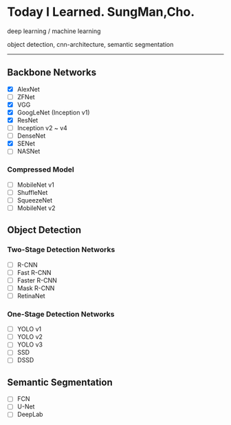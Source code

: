 # Today I Learned. SungMan,Cho.

deep learning / machine learning 

object detection, cnn-architecture, semantic segmentation

- - -
## Backbone Networks

- [X] AlexNet
- [ ] ZFNet
- [X] VGG
- [X] GoogLeNet (Inception v1)
- [X] ResNet
- [ ] Inception v2 ~ v4
- [ ] DenseNet
- [X] SENet
- [ ] NASNet

### Compressed Model

- [ ] MobileNet v1
- [ ] ShuffleNet
- [ ] SqueezeNet
- [ ] MobileNet v2

## Object Detection

### Two-Stage Detection Networks
- [ ] R-CNN
- [ ] Fast R-CNN
- [ ] Faster R-CNN
- [ ] Mask R-CNN
- [ ] RetinaNet

### One-Stage Detection Networks
- [ ] YOLO v1
- [ ] YOLO v2
- [ ] YOLO v3
- [ ] SSD
- [ ] DSSD

## Semantic Segmentation
- [ ] FCN
- [ ] U-Net
- [ ] DeepLab 
